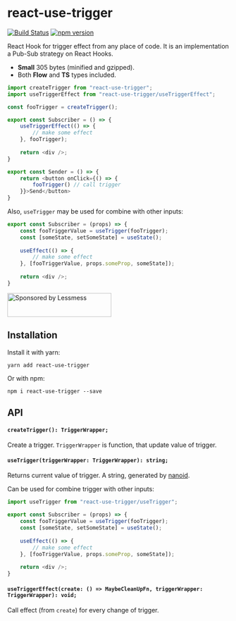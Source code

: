 # react-use-trigger

[![Build Status](https://travis-ci.org/ilyalesik/react-use-trigger.svg?branch=master)](https://travis-ci.org/ilyalesik/react-use-trigger)
[![npm version](https://img.shields.io/npm/v/react-use-trigger.svg)](https://www.npmjs.com/package/react-use-trigger)

React Hook for trigger effect from any place of code. It is an implementation a Pub-Sub strategy on React Hooks. 

* **Small** 305 bytes (minified and gzipped).
* Both **Flow** and **TS** types included.

```javascript
import createTrigger from "react-use-trigger";
import useTriggerEffect from "react-use-trigger/useTriggerEffect";

const fooTrigger = createTrigger();

export const Subscriber = () => {  
    useTriggerEffect(() => {
        // make some effect
    }, fooTrigger);
  
    return <div />;
}

export const Sender = () => { 
    return <button onClick={() => {
        fooTrigger() // call trigger
    }}>Send</button>
}
```

Also, `useTrigger` may be used for combine with other inputs:
```javascript
export const Subscriber = (props) => {  
    const fooTriggerValue = useTrigger(fooTrigger);
    const [someState, setSomeState] = useState();
    
    useEffect(() => {
        // make some effect
    }, [fooTriggerValue, props.someProp, someState]);
  
    return <div />;
}
```

<a href="https://lessmess.agency/?utm_source=react-use-trigger">
  <img src="https://lessmess.agency/badges/sponsored_by_lessmess.svg"
       alt="Sponsored by Lessmess" width="236" height="54">
</a>

## Installation

Install it with yarn:

```
yarn add react-use-trigger
```

Or with npm:

```
npm i react-use-trigger --save
``` 

## API

#### `createTrigger(): TriggerWrapper;`
Create a trigger.
`TriggerWrapper` is function, that update value of trigger. 


#### `useTrigger(triggerWrapper: TriggerWrapper): string;`

Returns current value of trigger. A string, generated by [nanoid](https://github.com/ai/nanoid).

Can be used for combine trigger with other inputs:
```javascript
import useTrigger from "react-use-trigger/useTrigger";

export const Subscriber = (props) => {  
    const fooTriggerValue = useTrigger(fooTrigger);
    const [someState, setSomeState] = useState();
    
    useEffect(() => {
        // make some effect
    }, [fooTriggerValue, props.someProp, someState]);
  
    return <div />;
}
```

#### `useTriggerEffect(create: () => MaybeCleanUpFn, triggerWrapper: TriggerWrapper): void;`

Call effect (from `create`) for every change of trigger.
